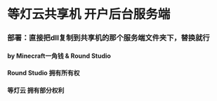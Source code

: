 # 等灯云共享机 开户后台服务端

### 部署：直接把dll复制到共享机的那个服务端文件夹下，替换就行
#### by Minecraft一角钱 & Round Studio

#### Round Studio 拥有所有权
#### 等灯云 拥有部分权利
